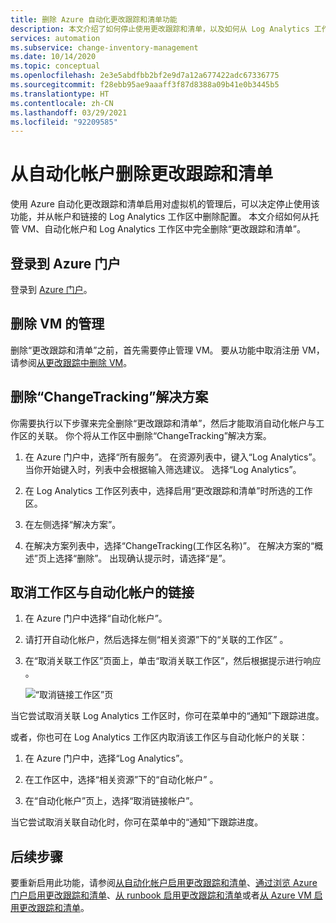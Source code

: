 ```yaml
---
title: 删除 Azure 自动化更改跟踪和清单功能
description: 本文介绍了如何停止使用更改跟踪和清单，以及如何从 Log Analytics 工作区中取消链接自动化帐户。
services: automation
ms.subservice: change-inventory-management
ms.date: 10/14/2020
ms.topic: conceptual
ms.openlocfilehash: 2e3e5abdfbb2bf2e9d7a12a677422adc67336775
ms.sourcegitcommit: f28ebb95ae9aaaff3f87d8388a09b41e0b3445b5
ms.translationtype: HT
ms.contentlocale: zh-CN
ms.lasthandoff: 03/29/2021
ms.locfileid: "92209585"
---
```

# <a name="remove-change-tracking-and-inventory-from-automation-account"></a>从自动化帐户删除更改跟踪和清单

使用 Azure 自动化更改跟踪和清单启用对虚拟机的管理后，可以决定停止使用该功能，并从帐户和链接的 Log Analytics 工作区中删除配置。 本文介绍如何从托管 VM、自动化帐户和 Log Analytics 工作区中完全删除“更改跟踪和清单”。

## <a name="sign-into-the-azure-portal"></a>登录到 Azure 门户

登录到 [Azure 门户](https://portal.azure.com)。

## <a name="remove-management-of-vms"></a>删除 VM 的管理

删除“更改跟踪和清单”之前，首先需要停止管理 VM。 要从功能中取消注册 VM，请参阅[从更改跟踪中删除 VM](remove-vms-from-change-tracking.md)。

## <a name="remove-changetracking-solution"></a>删除“ChangeTracking”解决方案

你需要执行以下步骤来完全删除“更改跟踪和清单”，然后才能取消自动化帐户与工作区的关联。 你个将从工作区中删除“ChangeTracking”解决方案。

1. 在 Azure 门户中，选择“所有服务”。 在资源列表中，键入“Log Analytics”。 当你开始键入时，列表中会根据输入筛选建议。 选择“Log Analytics”。

2. 在 Log Analytics 工作区列表中，选择启用“更改跟踪和清单”时所选的工作区。

3. 在左侧选择“解决方案”。  

4. 在解决方案列表中，选择“ChangeTracking(工作区名称)”。 在解决方案的“概述”页上选择“删除”。  出现确认提示时，请选择“是”。

## <a name="unlink-workspace-from-automation-account"></a>取消工作区与自动化帐户的链接

1. 在 Azure 门户中选择“自动化帐户”。

2. 请打开自动化帐户，然后选择左侧“相关资源”下的“关联的工作区” 。

3. 在“取消关联工作区”页面上，单击“取消关联工作区”，然后根据提示进行响应 。

   ![“取消链接工作区”页](media/remove-feature/automation-unlink-workspace-blade.png)

当它尝试取消关联 Log Analytics 工作区时，你可在菜单中的“通知”下跟踪进度。

或者，你也可在 Log Analytics 工作区内取消该工作区与自动化帐户的关联：

1. 在 Azure 门户中，选择“Log Analytics”。

2. 在工作区中，选择“相关资源”下的“自动化帐户” 。

3. 在“自动化帐户”页上，选择“取消链接帐户”。

当它尝试取消关联自动化时，你可在菜单中的“通知”下跟踪进度。

## <a name="next-steps"></a>后续步骤

要重新启用此功能，请参阅[从自动化帐户启用更改跟踪和清单](enable-from-automation-account.md)、[通过浏览 Azure 门户启用更改跟踪和清单](enable-from-portal.md)、[从 runbook 启用更改跟踪和清单](enable-from-runbook.md)或者[从 Azure VM 启用更改跟踪和清单](enable-from-vm.md)。

